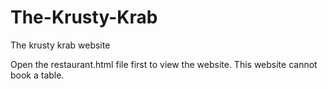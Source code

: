 # The-Krusty-Krab
The krusty krab website
 
Open the restaurant.html file first to view the website.
This website cannot book a table.
